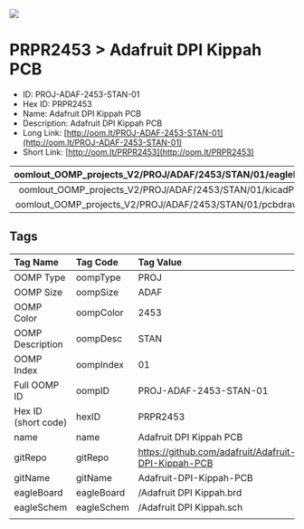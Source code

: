 


  
![][im]
# PRPR2453 > Adafruit DPI Kippah PCB

- ID: PROJ-ADAF-2453-STAN-01
- Hex ID: PRPR2453
- Name: Adafruit DPI Kippah PCB
- Description: Adafruit DPI Kippah PCB
- Long Link: [http://oom.lt/PROJ-ADAF-2453-STAN-01](http://oom.lt/PROJ-ADAF-2453-STAN-01)
- Short Link: [http://oom.lt/PRPR2453](http://oom.lt/PRPR2453)
  

|oomlout_OOMP_projects_V2/PROJ/ADAF/2453/STAN/01/eagleImage.png|oomlout_OOMP_projects_V2/PROJ/ADAF/2453/STAN/01/eagleSchemImage.png|oomlout_OOMP_projects_V2/PROJ/ADAF/2453/STAN/01/kicadPcb3dFront.png|oomlout_OOMP_projects_V2/PROJ/ADAF/2453/STAN/01/kicadPcb3dBack.png|
| :---: | :---: | :---: | :---: |
|oomlout_OOMP_projects_V2/PROJ/ADAF/2453/STAN/01/kicadPcb3d.png|oomlout_OOMP_projects_V2/PROJ/ADAF/2453/STAN/01/bomBack.png|oomlout_OOMP_projects_V2/PROJ/ADAF/2453/STAN/01/bomFront.png|oomlout_OOMP_projects_V2/PROJ/ADAF/2453/STAN/01/pcbdraw.svg|
|oomlout_OOMP_projects_V2/PROJ/ADAF/2453/STAN/01/pcbdrawBack.svg||||

## Tags
  

|Tag Name|Tag Code|Tag Value|
| :--- | :--- | :--- |
|OOMP Type|oompType|PROJ|
|OOMP Size|oompSize|ADAF|
|OOMP Color|oompColor|2453|
|OOMP Description|oompDesc|STAN|
|OOMP Index|oompIndex|01|
|Full OOMP ID|oompID|PROJ-ADAF-2453-STAN-01|
|Hex ID (short code)|hexID|PRPR2453|
|name|name|Adafruit DPI Kippah PCB|
|gitRepo|gitRepo|https://github.com/adafruit/Adafruit-DPI-Kippah-PCB|
|gitName|gitName|Adafruit-DPI-Kippah-PCB|
|eagleBoard|eagleBoard|/Adafruit DPI Kippah.brd|
|eagleSchem|eagleSchem|/Adafruit DPI Kippah.sch|
||||



[im]: PROJ/ADAF/2453/STAN/01/kicadPcb3d_450.png

